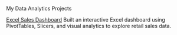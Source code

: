 My Data Analytics Projects

 [Excel Sales Dashboard](./Excel-Sales-Dashboard/README.md)
Built an interactive Excel dashboard using PivotTables, Slicers, and visual analytics to explore retail sales data.
